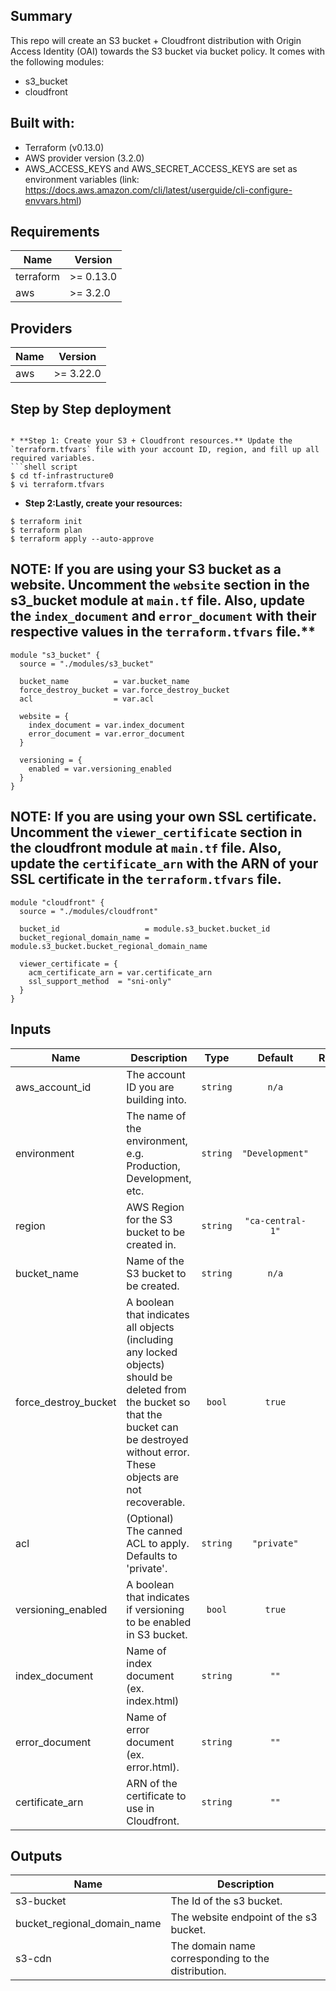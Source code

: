 ## Summary

This repo will create an S3 bucket + Cloudfront distribution with Origin Access Identity (OAI) towards the S3 bucket via bucket policy. It comes with the following modules:
  - s3_bucket
  - cloudfront

## Built with:

* Terraform (v0.13.0)
* AWS provider version (3.2.0)
* AWS_ACCESS_KEYS and AWS_SECRET_ACCESS_KEYS are set as environment variables (link: https://docs.aws.amazon.com/cli/latest/userguide/cli-configure-envvars.html)

## Requirements

| Name | Version |
|------|---------|
| terraform | >= 0.13.0 |
| aws | >= 3.2.0 |

## Providers

| Name | Version |
|------|---------|
| aws | >= 3.22.0 |

## Step by Step deployment

```

* **Step 1: Create your S3 + Cloudfront resources.** Update the `terraform.tfvars` file with your account ID, region, and fill up all required variables.
```shell script
$ cd tf-infrastructure0
$ vi terraform.tfvars
```

* **Step 2:Lastly, create your resources:**
```shell script
$ terraform init
$ terraform plan
$ terraform apply --auto-approve
```

## NOTE: If you are using your S3 bucket as a website. Uncomment the `website` section in the s3_bucket module at `main.tf` file. Also, update the `index_document` and `error_document` with their respective values in the `terraform.tfvars` file.**
```shell script
module "s3_bucket" {
  source = "./modules/s3_bucket"

  bucket_name          = var.bucket_name
  force_destroy_bucket = var.force_destroy_bucket
  acl                  = var.acl

  website = {
    index_document = var.index_document
    error_document = var.error_document
  }

  versioning = {
    enabled = var.versioning_enabled
  }
}
```
## NOTE: If you are using your own SSL certificate. Uncomment the `viewer_certificate` section in the cloudfront module at `main.tf` file. Also, update the `certificate_arn` with the ARN of your SSL certificate in the `terraform.tfvars` file.
```shell script
module "cloudfront" {
  source = "./modules/cloudfront"

  bucket_id                   = module.s3_bucket.bucket_id
  bucket_regional_domain_name = module.s3_bucket.bucket_regional_domain_name

  viewer_certificate = {
    acm_certificate_arn = var.certificate_arn
    ssl_support_method  = "sni-only"
  }
}
```

## Inputs

| Name | Description | Type | Default | Required |
|------|-------------|:----:|:-----:|:-----:|
| aws\_account\_id | The account ID you are building into. | `string` | `n/a` | yes |
| environment | The name of the environment, e.g. Production, Development, etc. | `string` | `"Development"` | yes |
| region | AWS Region for the S3 bucket to be created in. | `string` | `"ca-central-1"` | yes |
| bucket\_name | Name of the S3 bucket to be created. | `string` | `n/a` | yes |
| force\_destroy\_bucket | A boolean that indicates all objects (including any locked objects) should be deleted from the bucket so that the bucket can be destroyed without error. These objects are not recoverable. | `bool` | `true` | yes |
| acl | (Optional) The canned ACL to apply. Defaults to 'private'. | `string` | `"private"` | yes |
| versioning\_enabled | A boolean that indicates if versioning to be enabled in S3 bucket. | `bool` | `true` | yes |
| index\_document | Name of index document (ex. index.html) | `string` | `""` | no |
| error\_document | Name of error document (ex. error.html). | `string` | `""` | no |
| certificate\_arn | ARN of the certificate to use in Cloudfront. | `string` | `""` | no |

## Outputs

| Name | Description |
|------|-------------|
| s3-bucket | The Id of the s3 bucket. |
| bucket\_regional\_domain\_name | The website endpoint of the s3 bucket. |
| s3-cdn | The domain name corresponding to the distribution. |
